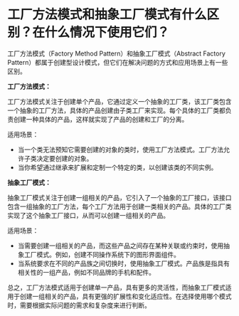# 工厂方法模式和抽象工厂模式有什么区别？在什么情况下使用它们？

工厂方法模式（Factory Method Pattern）和抽象工厂模式（Abstract Factory Pattern）都属于创建型设计模式，但它们在解决问题的方式和应用场景上有一些区别。



**工厂方法模式：**



工厂方法模式关注于创建单个产品，它通过定义一个抽象的工厂类，该工厂类包含一个抽象的工厂方法，具体的产品创建由子类工厂来实现。每个具体的工厂类都负责创建一种具体的产品，这样就实现了产品的创建和工厂的分离。



适用场景：



+ 当一个类无法预知它需要创建的对象的类时，使用工厂方法模式。工厂方法允许子类决定要创建的对象。
+ 当你希望通过继承来扩展和定制一个特定的类，以创建该类的不同实例。



**抽象工厂模式：**



抽象工厂模式关注于创建一组相关的产品，它引入了一个抽象的工厂接口，该接口包含一组抽象的工厂方法，每个工厂方法用于创建一类相关的产品。具体的工厂类实现了这个抽象工厂接口，从而可以创建一组相关的产品。



适用场景：



+ 当需要创建一组相关的产品，而这些产品之间存在某种关联或约束时，使用抽象工厂模式。例如，创建不同操作系统下的图形界面组件。
+ 当系统要求在不同的产品族之间切换时，使用抽象工厂模式。产品族是指具有相关性的一组产品，例如不同品牌的手机和配件。



总之，工厂方法模式适用于创建单一产品，具有更多的灵活性，而抽象工厂模式适用于创建一组相关的产品，具有更强的扩展性和变化适应性。在选择使用哪个模式时，需要根据实际问题的需求和复杂度来进行判断。

